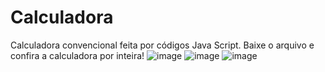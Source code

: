 # Calculadora
Calculadora convencional feita por códigos Java Script.
Baixe o arquivo e confira a calculadora por inteira!
![image](https://user-images.githubusercontent.com/107360437/221448504-7990eda3-5f88-4b3e-9486-37265ba07390.png)
![image](https://user-images.githubusercontent.com/107360437/221448538-dc70cce0-b112-47bb-8a8e-71126682409b.png)
![image](https://user-images.githubusercontent.com/107360437/221448544-296f01e9-72c3-45c0-a46e-22526ec154fb.png)
